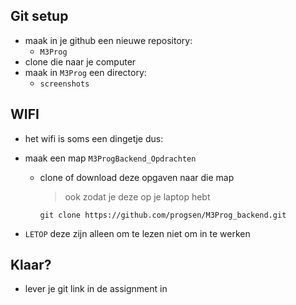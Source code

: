 ## Git setup


- maak in je github een nieuwe repository:
    - `M3Prog`
- clone die naar je computer
- maak in `M3Prog` een directory:
    - `screenshots`


## WIFI

- het wifi is soms een dingetje dus:
- maak een map `M3ProgBackend_Opdrachten`

    - clone of download deze opgaven naar die map
        > ook zodat je deze op je laptop hebt
        
        ```
        git clone https://github.com/progsen/M3Prog_backend.git
        ```
- `LETOP` deze zijn alleen om te lezen niet om in te werken

## Klaar?
- lever je git link in de assignment in